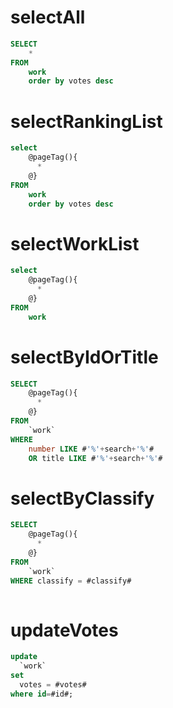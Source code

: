 selectAll
===
```sql
SELECT
	*
FROM
	work
	order by votes desc
```



selectRankingList
===
```sql
select
    @pageTag(){
      *
    @}
FROM 
    work
    order by votes desc 
```
selectWorkList
===
```sql
select
    @pageTag(){
      *
    @}
FROM 
    work
```


selectByIdOrTitle
===
```sql
SELECT
	@pageTag(){
      *
    @} 
FROM
	`work` 
WHERE
    number LIKE #'%'+search+'%'#
    OR title LIKE #'%'+search+'%'#
```

selectByClassify
===
```sql
SELECT
	@pageTag(){
      *
    @}  
FROM
	`work` 
WHERE classify = #classify#
	
```

updateVotes
===
```sql
update 
  `work` 
set 
  votes = #votes#  
where id=#id#;
```